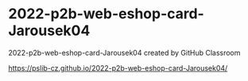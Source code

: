 # 2022-p2b-web-eshop-card-Jarousek04
2022-p2b-web-eshop-card-Jarousek04 created by GitHub Classroom

https://pslib-cz.github.io/2022-p2b-web-eshop-card-Jarousek04/
